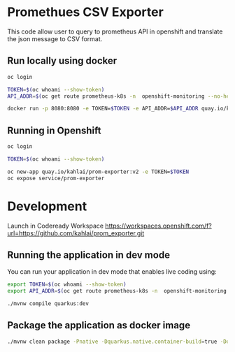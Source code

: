# Promethues CSV Exporter

This code allow user to query to prometheus API in openshift and translate the json message to CSV format.


## Run locally using docker

```bash
oc login

TOKEN=$(oc whoami --show-token)
API_ADDR=$(oc get route prometheus-k8s -n  openshift-monitoring --no-headers |  awk '{print "https://"$2}')

docker run -p 8080:8080 -e TOKEN=$TOKEN -e API_ADDR=$API_ADDR quay.io/kahlai/prom-exporter:v2
```

## Running in Openshift

```bash
oc login

TOKEN=$(oc whoami --show-token)

oc new-app quay.io/kahlai/prom-exporter:v2 -e TOKEN=$TOKEN
oc expose service/prom-exporter
```

# Development

Launch in Codeready Workspace
https://workspaces.openshift.com/f?url=https://github.com/kahlai/prom_exporter.git

## Running the application in dev mode

You can run your application in dev mode that enables live coding using:

```bash
export TOKEN=$(oc whoami --show-token)
export API_ADDR=$(oc get route prometheus-k8s -n  openshift-monitoring --no-headers |  awk '{print "https://"$2}')
```

```bash
./mvnw compile quarkus:dev
```



## Package the application as docker image

```bash
./mvnw clean package -Pnative -Dquarkus.native.container-build=true -Dquarkus.container-image.build=true
```



